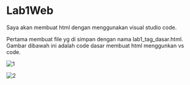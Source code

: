# Lab1Web

Saya akan membuat html dengan menggunakan visual studio code.

Pertama membuat file yg di simpan dengan nama lab1_tag_dasar.html. Gambar dibawah ini adalah code dasar membuat html menggunkan vs code.

![1](https://user-images.githubusercontent.com/81820997/113430834-0f74eb00-9405-11eb-9a14-191c1818ba1f.PNG)

![2](https://user-images.githubusercontent.com/81820997/113430873-1d2a7080-9405-11eb-83eb-ae7323bf93db.PNG)


